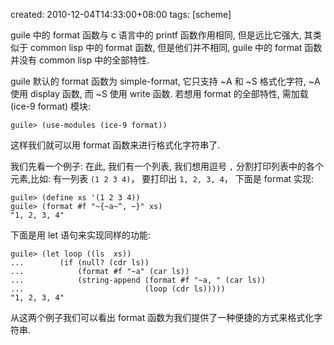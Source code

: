 created: 2010-12-04T14:33:00+08:00
tags: [scheme]

guile 中的 format 函数与 c 语言中的 printf 函数作用相同, 但是远比它强大, 其类似于 common lisp 中的 format 函数, 但是他们并不相同, guile 中的 format 函数并没有 common lisp 中的全部特性.

guile 默认的 format 函数为 simple-format, 它只支持 ~A 和 ~S 格式化字符, ~A 使用 display 函数, 而 ~S 使用 write 函数. 若想用 format 的全部特性, 需加载 (ice-9 format) 模块:

```
guile> (use-modules (ice-9 format))
```

这样我们就可以用 format 函数来进行格式化字符串了.

我们先看一个例子:
在此, 我们有一个列表, 我们想用逗号 `,` 分割打印列表中的各个元素,比如:
有一列表 `(1 2 3 4)`，
要打印出 `1, 2, 3, 4`，
下面是 format 实现:

```
guile> (define xs '(1 2 3 4))
guile> (format #f "~{~a~^, ~}" xs)
"1, 2, 3, 4"
```

下面是用 let 语句来实现同样的功能:

```
guile> (let loop ((ls  xs))
...        (if (null? (cdr ls))
...            (format #f "~a" (car ls))
...            (string-append (format #f "~a, " (car ls))
...                           (loop (cdr ls)))))
"1, 2, 3, 4"
```

从这两个例子我们可以看出 format 函数为我们提供了一种便捷的方式来格式化字符串.
